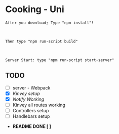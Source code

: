 # **Cooking - Uni**

    After you download; Type "npm install"!
<br>    

    Then type "npm run-script build"
<br>

    Server Start: type "npm run-script start-server"

## **TODO**
* [ ] server - Webpack
* [x] *Kinvey setup*
* [x] *Notify Working*
* [ ] Kinvey all routes working
* [ ] Controllers setup<br>
* [ ] Handlebars setup<br>

* **README DONE [ ]**
